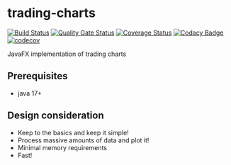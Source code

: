 # trading-charts
[![Build Status](https://travis-ci.org/thomashan/trading-charts.svg?branch=master)](https://travis-ci.org/thomashan/trading-charts)
[![Quality Gate Status](https://sonarcloud.io/api/project_badges/measure?project=thomashan_trading-charts&metric=alert_status)](https://sonarcloud.io/dashboard?id=thomashan_trading-charts)
[![Coverage Status](https://coveralls.io/repos/github/thomashan/trading-charts/badge.svg?branch=master)](https://coveralls.io/github/thomashan/trading-charts?branch=master)
[![Codacy Badge](https://app.codacy.com/project/badge/Grade/168d03a6f3b749908d62afdb9ccc8216)](https://www.codacy.com/manual/thomashan/trading-charts/dashboard?utm_source=github.com&amp;utm_medium=referral&amp;utm_content=thomashan/trading-charts&amp;utm_campaign=Badge_Grade)
[![codecov](https://codecov.io/gh/thomashan/trading-charts/branch/master/graph/badge.svg)](https://codecov.io/gh/thomashan/trading-charts)


JavaFX implementation of trading charts

## Prerequisites
* java 17+

## Design consideration
* Keep to the basics and keep it simple!
* Process massive amounts of data and plot it!
* Minimal memory requirements
* Fast!
